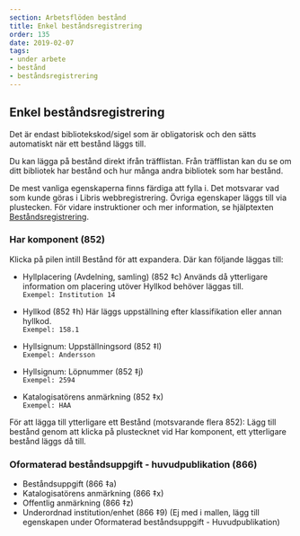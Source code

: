 ```yaml
---
section: Arbetsflöden bestånd
title: Enkel beståndsregistrering
order: 135
date: 2019-02-07
tags:
- under arbete
- bestånd
- beståndsregistrering
--- 
```


## Enkel beståndsregistrering

Det är endast bibliotekskod/sigel som är obligatorisk och den sätts automatiskt när ett bestånd läggs till.

Du kan lägga på bestånd direkt ifrån träfflistan. Från träfflistan kan du se om ditt bibliotek har bestånd och hur många andra bibliotek som har bestånd.

De mest vanliga egenskaperna finns färdiga att fylla i. Det motsvarar vad som kunde göras i Libris webbregistrering. Övriga egenskaper läggs till via plustecken. För vidare instruktioner och mer information, se hjälptexten [Beståndsregistrering](https://libris.kb.se/katalogisering/help/workflow-holding).

### Har komponent (852)
Klicka på pilen intill Bestånd för att expandera. Där kan följande läggas till:

* Hyllplacering (Avdelning, samling) (852 ‡c)
Används då ytterligare information om placering utöver Hyllkod behöver läggas till.
<br/>```Exempel: Institution 14```

* Hyllkod (852 ‡h)
Här läggs uppställning efter klassifikation eller annan hyllkod.
<br/>```Exempel: 158.1```

* Hyllsignum: Uppställningsord (852 ‡l)
<br/>```Exempel: Andersson```

* Hyllsignum: Löpnummer (852 ‡j)
<br/>```Exempel: 2594```

* Katalogisatörens anmärkning (852 ‡x)
<br/>```Exempel: HAA```


För att lägga till ytterligare ett Bestånd (motsvarande flera 852): Lägg till bestånd genom att klicka på plustecknet vid Har komponent, ett ytterligare bestånd läggs då till.

### Oformaterad beståndsuppgift - huvudpublikation (866)

* Beståndsuppgift (866 ‡a)
* Katalogisatörens anmärkning (866 ‡x)
* Offentlig anmärkning (866 ‡z)
* Underordnad institution/enhet (866 ‡9) (Ej med i mallen, lägg till egenskapen  under Oformaterad beståndsuppgift - Huvudpublikation)


